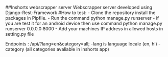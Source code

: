 ##Inshorts webscrapper server
    Webscrapper server developed using Django-Rest-Framework
#How to test:
    - Clone the repository install the packages in Pipfile.
    - Run the command python manage.py runserver
    - if you are test it for an android device then use command python manage.py runserver 0.0.0.0:8000
    - Add your machines IP address in allowed hosts in setting.py file

Endpoints : 
    /api/?lang=en&category=all;
    -lang is language locale (en, hi)
    -category (all categories avaliable in inshorts app)

